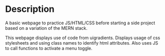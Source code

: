 # Description

A basic webpage to practice JS/HTML/CSS before starting a side project based on a variation of the MERN stack.

This webpage displays use of code from uigradients. Displays usage of css stylesheets and using class names to identify html attributes. Also uses JS to call functions to activate a menu toggle.
